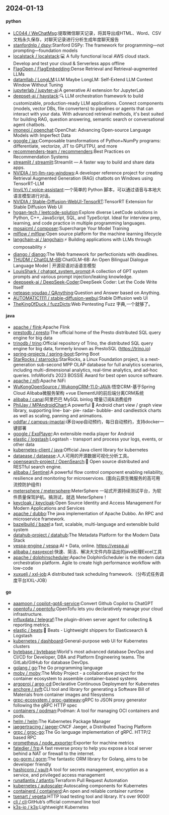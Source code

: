 ## 2024-01-13

#### python
* [LC044 / WeChatMsg](https://github.com/LC044/WeChatMsg):提取微信聊天记录，将其导出成HTML、Word、CSV文档永久保存，对聊天记录进行分析生成年度聊天报告
* [stanfordnlp / dspy](https://github.com/stanfordnlp/dspy):Stanford DSPy: The framework for programming—not prompting—foundation models
* [localstack / localstack](https://github.com/localstack/localstack):💻 A fully functional local AWS cloud stack. Develop and test your cloud & Serverless apps offline
* [FlagOpen / FlagEmbedding](https://github.com/FlagOpen/FlagEmbedding):Dense Retrieval and Retrieval-augmented LLMs
* [datamllab / LongLM](https://github.com/datamllab/LongLM):LLM Maybe LongLM: Self-Extend LLM Context Window Without Tuning
* [jupyterlab / jupyter-ai](https://github.com/jupyterlab/jupyter-ai):A generative AI extension for JupyterLab
* [deepset-ai / haystack](https://github.com/deepset-ai/haystack):🔍 LLM orchestration framework to build customizable, production-ready LLM applications. Connect components (models, vector DBs, file converters) to pipelines or agents that can interact with your data. With advanced retrieval methods, it's best suited for building RAG, question answering, semantic search or conversational agent chatbots.
* [imoneoi / openchat](https://github.com/imoneoi/openchat):OpenChat: Advancing Open-source Language Models with Imperfect Data
* [google / jax](https://github.com/google/jax):Composable transformations of Python+NumPy programs: differentiate, vectorize, JIT to GPU/TPU, and more
* [recommenders-team / recommenders](https://github.com/recommenders-team/recommenders):Best Practices on Recommendation Systems
* [streamlit / streamlit](https://github.com/streamlit/streamlit):Streamlit — A faster way to build and share data apps.
* [NVIDIA / trt-llm-rag-windows](https://github.com/NVIDIA/trt-llm-rag-windows):A developer reference project for creating Retrieval Augmented Generation (RAG) chatbots on Windows using TensorRT-LLM
* [linyiLYi / voice-assistant](https://github.com/linyiLYi/voice-assistant):一个简单的 Python 脚本，可以通过语音与本地大语言模型进行对话。
* [NVIDIA / Stable-Diffusion-WebUI-TensorRT](https://github.com/NVIDIA/Stable-Diffusion-WebUI-TensorRT):TensorRT Extension for Stable Diffusion Web UI
* [hogan-tech / leetcode-solution](https://github.com/hogan-tech/leetcode-solution):Explore diverse LeetCode solutions in Python, C++, JavaScript, SQL, and TypeScript. Ideal for interview prep, learning, and code practice in multiple programming languages.
* [mosaicml / composer](https://github.com/mosaicml/composer):Supercharge Your Model Training
* [mlflow / mlflow](https://github.com/mlflow/mlflow):Open source platform for the machine learning lifecycle
* [langchain-ai / langchain](https://github.com/langchain-ai/langchain):⚡ Building applications with LLMs through composability ⚡
* [django / django](https://github.com/django/django):The Web framework for perfectionists with deadlines.
* [THUDM / ChatGLM-6B](https://github.com/THUDM/ChatGLM-6B):ChatGLM-6B: An Open Bilingual Dialogue Language Model | 开源双语对话语言模型
* [LouisShark / chatgpt_system_prompt](https://github.com/LouisShark/chatgpt_system_prompt):A collection of GPT system prompts and various prompt injection/leaking knowledge.
* [deepseek-ai / DeepSeek-Coder](https://github.com/deepseek-ai/DeepSeek-Coder):DeepSeek Coder: Let the Code Write Itself
* [netease-youdao / QAnything](https://github.com/netease-youdao/QAnything):Question and Answer based on Anything.
* [AUTOMATIC1111 / stable-diffusion-webui](https://github.com/AUTOMATIC1111/stable-diffusion-webui):Stable Diffusion web UI
* [TheKingOfDuck / fuzzDicts](https://github.com/TheKingOfDuck/fuzzDicts):Web Pentesting Fuzz 字典,一个就够了。

#### java
* [apache / flink](https://github.com/apache/flink):Apache Flink
* [prestodb / presto](https://github.com/prestodb/presto):The official home of the Presto distributed SQL query engine for big data
* [trinodb / trino](https://github.com/trinodb/trino):Official repository of Trino, the distributed SQL query engine for big data, formerly known as PrestoSQL (https://trino.io)
* [spring-projects / spring-boot](https://github.com/spring-projects/spring-boot):Spring Boot
* [StarRocks / starrocks](https://github.com/StarRocks/starrocks):StarRocks, a Linux Foundation project, is a next-generation sub-second MPP OLAP database for full analytics scenarios, including multi-dimensional analytics, real-time analytics, and ad-hoc queries. InfoWorld’s 2023 BOSSIE Award for best open source software.
* [apache / nifi](https://github.com/apache/nifi):Apache NiFi
* [WuKongOpenSource / WukongCRM-11.0-JAVA](https://github.com/WuKongOpenSource/WukongCRM-11.0-JAVA):悟空CRM-基于Spring Cloud Alibaba微服务架构 +vue ElementUI的前后端分离CRM系统
* [alibaba / canal](https://github.com/alibaba/canal):阿里巴巴 MySQL binlog 增量订阅&消费组件
* [PhilJay / MPAndroidChart](https://github.com/PhilJay/MPAndroidChart):A powerful 🚀 Android chart view / graph view library, supporting line- bar- pie- radar- bubble- and candlestick charts as well as scaling, panning and animations.
* [oddfar / campus-imaotai](https://github.com/oddfar/campus-imaotai):i茅台app自动预约，每日自动预约，支持docker一键部署
* [google / ExoPlayer](https://github.com/google/ExoPlayer):An extensible media player for Android
* [elastic / logstash](https://github.com/elastic/logstash):Logstash - transport and process your logs, events, or other data
* [kubernetes-client / java](https://github.com/kubernetes-client/java):Official Java client library for kubernetes
* [dataease / dataease](https://github.com/dataease/dataease):人人可用的开源数据可视化分析工具。
* [opensearch-project / OpenSearch](https://github.com/opensearch-project/OpenSearch):🔎 Open source distributed and RESTful search engine.
* [alibaba / Sentinel](https://github.com/alibaba/Sentinel):A powerful flow control component enabling reliability, resilience and monitoring for microservices. (面向云原生微服务的高可用流控防护组件)
* [metersphere / metersphere](https://github.com/metersphere/metersphere):MeterSphere 一站式开源持续测试平台，为软件质量保驾护航。搞测试，就选 MeterSphere！
* [keycloak / keycloak](https://github.com/keycloak/keycloak):Open Source Identity and Access Management For Modern Applications and Services
* [apache / dubbo](https://github.com/apache/dubbo):The java implementation of Apache Dubbo. An RPC and microservice framework.
* [bazelbuild / bazel](https://github.com/bazelbuild/bazel):a fast, scalable, multi-language and extensible build system
* [datahub-project / datahub](https://github.com/datahub-project/datahub):The Metadata Platform for the Modern Data Stack
* [vespa-engine / vespa](https://github.com/vespa-engine/vespa):AI + Data, online. https://vespa.ai
* [alibaba / easyexcel](https://github.com/alibaba/easyexcel):快速、简洁、解决大文件内存溢出的java处理Excel工具
* [apache / dolphinscheduler](https://github.com/apache/dolphinscheduler):Apache DolphinScheduler is the modern data orchestration platform. Agile to create high performance workflow with low-code
* [xuxueli / xxl-job](https://github.com/xuxueli/xxl-job):A distributed task scheduling framework.（分布式任务调度平台XXL-JOB）

#### go
* [aaamoon / copilot-gpt4-service](https://github.com/aaamoon/copilot-gpt4-service):Convert Github Copilot to ChatGPT
* [opentofu / opentofu](https://github.com/opentofu/opentofu):OpenTofu lets you declaratively manage your cloud infrastructure.
* [influxdata / telegraf](https://github.com/influxdata/telegraf):The plugin-driven server agent for collecting & reporting metrics.
* [elastic / beats](https://github.com/elastic/beats):🐠 Beats - Lightweight shippers for Elasticsearch & Logstash
* [kubernetes / dashboard](https://github.com/kubernetes/dashboard):General-purpose web UI for Kubernetes clusters
* [bytebase / bytebase](https://github.com/bytebase/bytebase):World's most advanced database DevOps and CI/CD for Developer, DBA and Platform Engineering teams. The GitLab/GitHub for database DevOps.
* [golang / go](https://github.com/golang/go):The Go programming language
* [moby / moby](https://github.com/moby/moby):The Moby Project - a collaborative project for the container ecosystem to assemble container-based systems
* [argoproj / argo-cd](https://github.com/argoproj/argo-cd):Declarative Continuous Deployment for Kubernetes
* [anchore / syft](https://github.com/anchore/syft):CLI tool and library for generating a Software Bill of Materials from container images and filesystems
* [grpc-ecosystem / grpc-gateway](https://github.com/grpc-ecosystem/grpc-gateway):gRPC to JSON proxy generator following the gRPC HTTP spec
* [containers / podman](https://github.com/containers/podman):Podman: A tool for managing OCI containers and pods.
* [helm / helm](https://github.com/helm/helm):The Kubernetes Package Manager
* [jaegertracing / jaeger](https://github.com/jaegertracing/jaeger):CNCF Jaeger, a Distributed Tracing Platform
* [grpc / grpc-go](https://github.com/grpc/grpc-go):The Go language implementation of gRPC. HTTP/2 based RPC
* [prometheus / node_exporter](https://github.com/prometheus/node_exporter):Exporter for machine metrics
* [fatedier / frp](https://github.com/fatedier/frp):A fast reverse proxy to help you expose a local server behind a NAT or firewall to the internet.
* [go-gorm / gorm](https://github.com/go-gorm/gorm):The fantastic ORM library for Golang, aims to be developer friendly
* [hashicorp / vault](https://github.com/hashicorp/vault):A tool for secrets management, encryption as a service, and privileged access management
* [runatlantis / atlantis](https://github.com/runatlantis/atlantis):Terraform Pull Request Automation
* [kubernetes / autoscaler](https://github.com/kubernetes/autoscaler):Autoscaling components for Kubernetes
* [containerd / containerd](https://github.com/containerd/containerd):An open and reliable container runtime
* [tsenart / vegeta](https://github.com/tsenart/vegeta):HTTP load testing tool and library. It's over 9000!
* [cli / cli](https://github.com/cli/cli):GitHub’s official command line tool
* [k3s-io / k3s](https://github.com/k3s-io/k3s):Lightweight Kubernetes
